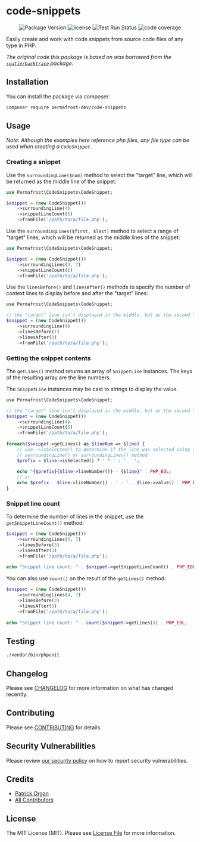 # code-snippets

<p align="center">
    <img src="https://img.shields.io/github/v/release/permafrost-dev/code-snippets.svg?sort=semver&logo=github" alt="Package Version">
    <img src="https://img.shields.io/github/license/permafrost-dev/code-snippets.svg?logo=opensourceinitiative&" alt="license">
    <img src="https://github.com/permafrost-dev/code-snippets/actions/workflows/run-tests.yml/badge.svg?branch=main&" alt="Test Run Status">
    <img src="https://codecov.io/gh/permafrost-dev/code-snippets/branch/main/graph/badge.svg" alt="code coverage">
</p>

Easily create and work with code snippets from source code files of any type in PHP.

_The original code this package is based on was borrowed from the [`spatie/backtrace`](https://github.com/spatie/backtrace) package._

## Installation

You can install the package via composer:

```bash
composer require permafrost-dev/code-snippets
```

## Usage

_Note: Although the examples here reference php files, any file type can be used when creating a `CodeSnippet`._

### Creating a snippet

Use the `surroundingLine($num)` method to select the "target" line, which will be returned as the middle line of the snippet:

```php
use Permafrost\CodeSnippets\CodeSnippet;

$snippet = (new CodeSnippet())
    ->surroundingLine(4)
    ->snippetLineCount(6)
    ->fromFile('/path/to/a/file.php');
```

Use the `surroundingLines($first, $last)` method to select a range of "target" lines, which will be returned as the middle lines of the snippet:

```php
use Permafrost\CodeSnippets\CodeSnippet;

$snippet = (new CodeSnippet())
    ->surroundingLines(4, 7)
    ->snippetLineCount(6)
    ->fromFile('/path/to/a/file.php');
```

Use the `linesBefore()` and `linesAfter()` methods to specify the number of context lines to display before and after the "target" lines:

```php
use Permafrost\CodeSnippets\CodeSnippet;

// the "target" line isn't displayed in the middle, but as the second line
$snippet = (new CodeSnippet())
    ->surroundingLine(4)
    ->linesBefore(1)
    ->linesAfter(3)
    ->fromFile('/path/to/a/file.php');
```
### Getting the snippet contents

The `getLines()` method returns an array of `SnippetLine` instances.  The keys of the resulting array are the line numbers.

The `SnippetLine` instances may be cast to strings to display the value.

```php
use Permafrost\CodeSnippets\CodeSnippet;

// the "target" line isn't displayed in the middle, but as the second line
$snippet = (new CodeSnippet())
    ->surroundingLine(4)
    ->snippetLineCount(5)
    ->fromFile('/path/to/a/file.php');
    
foreach($snippet->getLines() as $lineNum => $line) {
    // use ->isSelected() to determine if the line was selected using the
    // surroundingLine() or surroundingLines() method
    $prefix = $line->isSelected() ? ' * ' : '   ';
    
    echo "{$prefix}{$line->lineNumber()} - {$line}" . PHP_EOL;
    // or
    echo $prefix . $line->lineNumber() . ' - ' . $line->value() . PHP_EOL;
}
```

### Snippet line count

To determine the number of lines in the snippet, use the `getSnippetLineCount()` method:

```php
$snippet = (new CodeSnippet())
    ->surroundingLines(4, 7)
    ->linesBefore(3)
    ->linesAfter(3)
    ->fromFile('/path/to/a/file.php');
    
echo "Snippet line count: " . $snippet->getSnippetLineCount() . PHP_EOL;
```

You can also use `count()` on the result of the `getLines()` method:

```php
$snippet = (new CodeSnippet())
    ->surroundingLines(4, 7)
    ->linesBefore(3)
    ->linesAfter(3)
    ->fromFile('/path/to/a/file.php');
    
echo "Snippet line count: " . count($snippet->getLines()) . PHP_EOL;
```


## Testing

```bash
./vendor/bin/phpunit
```

## Changelog

Please see [CHANGELOG](CHANGELOG.md) for more information on what has changed recently.

## Contributing

Please see [CONTRIBUTING](.github/CONTRIBUTING.md) for details.

## Security Vulnerabilities

Please review [our security policy](../../security/policy) on how to report security vulnerabilities.

## Credits

- [Patrick Organ](https://github.com/patinthehat)
- [All Contributors](../../contributors)

## License

The MIT License (MIT). Please see [License File](LICENSE.md) for more information.
